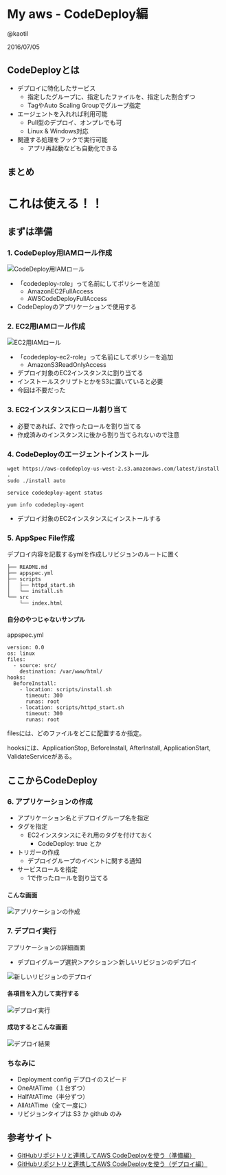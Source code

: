 # My aws - CodeDeploy編

@kaotil

2016/07/05



## CodeDeployとは

- デプロイに特化したサービス
  - 指定したグループに、指定したファイルを、指定した割合ずつ
  - TagやAuto Scaling Groupでグループ指定
- エージェントを入れれば利用可能
  - Pull型のデプロイ、オンプレでも可
  - Linux & Windows対応
- 関連する処理をフックで実行可能
  - アプリ再起動なども自動化できる



## まとめ

# これは使える！！

<!-- .slide: data-transition="zoom" -->



## まずは準備



### 1. CodeDeploy用IAMロール作成

![CodeDeploy用IAMロール](/slides/img/0007/code_deploy_iam_code_deploy.png)<!-- .element: class="img_70" -->

- 「codedeploy-role」って名前にしてポリシーを追加
  - AmazonEC2FullAccess
  - AWSCodeDeployFullAccess
- CodeDeployのアプリケーションで使用する



### 2. EC2用IAMロール作成

![EC2用IAMロール](/slides/img/0007/code_deploy_iam_ec2.png)<!-- .element: class="img_70" -->

- 「codedeploy-ec2-role」って名前にしてポリシーを追加
  - AmazonS3ReadOnlyAccess
- デプロイ対象のEC2インスタンスに割り当てる
- インストールスクリプトとかをS3に置いていると必要
- 今回は不要だった



### 3. EC2インスタンスにロール割り当て

- 必要であれば、2で作ったロールを割り当てる
- 作成済みのインスタンスに後から割り当てられないので注意



### 4. CodeDeployのエージェントインストール

```
wget https://aws-codedeploy-us-west-2.s3.amazonaws.com/latest/install .
sudo ./install auto

service codedeploy-agent status

yum info codedeploy-agent
```

- デプロイ対象のEC2インスタンスにインストールする



### 5. AppSpec File作成

デプロイ内容を記載するymlを作成しリビジョンのルートに置く

```
├── README.md
├── appspec.yml
├── scripts
│   ├── httpd_start.sh
│   └── install.sh
└── src
    └── index.html
```



#### 自分のやつじゃないサンプル

appspec.yml

```
version: 0.0
os: linux
files:
  - source: src/
    destination: /var/www/html/
hooks:
  BeforeInstall:
    - location: scripts/install.sh
      timeout: 300
      runas: root
    - location: scripts/httpd_start.sh
      timeout: 300
      runas: root
```

filesには、どのファイルをどこに配置するか指定。

hooksには、ApplicationStop, BeforeInstall, AfterInstall, ApplicationStart, ValidateServiceがある。



## ここからCodeDeploy



### 6. アプリケーションの作成

- アプリケーション名とデプロイグループ名を指定
- タグを指定
  - EC2インスタンスにそれ用のタグを付けておく
    - CodeDeploy: true とか
- トリガーの作成
  - デプロイグループのイベントに関する通知
- サービスロールを指定
  - 1で作ったロールを割り当てる



#### こんな画面

![アプリケーションの作成](/slides/img/0007/code_deploy_application.png)<!-- .element: class="img_40" -->



### 7. デプロイ実行

アプリケーションの詳細画面

- デプロイグループ選択＞アクション＞新しいリビジョンのデプロイ

![新しいリビジョンのデプロイ](/slides/img/0007/code_deploy_deploy_new_revision.png)<!-- .element: class="img_70" -->



#### 各項目を入力して実行する

![デプロイ実行](/slides/img/0007/code_deploy_deploy_execute.png)<!-- .element: class="img_70" -->



#### 成功するとこんな画面

![デプロイ結果](/slides/img/0007/code_deploy_deploy_result.png)<!-- .element: class="img_70" -->



### ちなみに

 - Deployment config デプロイのスピード
  - OneAtATime（１台ずつ）
  - HalfAtATime（半分ずつ）
  - AllAtATime（全て一度に）
- リビジョンタイプは S3 か github のみ



## 参考サイト

  - [GitHubリポジトリと連携してAWS CodeDeployを使う（準備編）](https://cloudautomator.com/blog/2014/11/13/start-aws-codedeploy-with-github-1/)
  - [GitHubリポジトリと連携してAWS CodeDeployを使う（デプロイ編）](https://cloudautomator.com/blog/2014/11/13/start-aws-codedeploy-with-github-2/)

